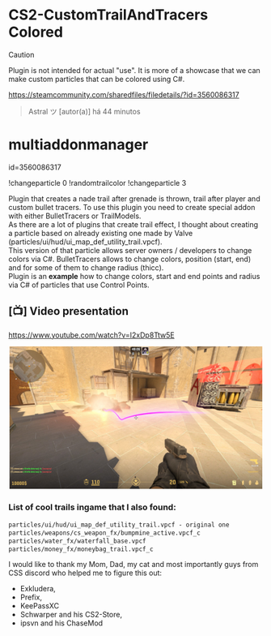 # CS2-CustomTrailAndTracers Colored
> [!CAUTION]
> Plugin is not intended for actual "use". It is more of a showcase that we can make custom particles that can be colored using C#.
> 
https://steamcommunity.com/sharedfiles/filedetails/?id=3560086317
>
> Astral ツ  [autor(a)] há 44 minutos 

# multiaddonmanager
id=3560086317


!changeparticle 0
!randomtrailcolor
!changeparticle 3

Plugin that creates a nade trail after grenade is thrown, trail after player and custom bullet tracers. To use this plugin you need to create special addon with either BulletTracers or TrailModels.<br>
As there are a lot of plugins that create trail effect, I thought about creating a particle based on already existing one made by Valve (particles/ui/hud/ui_map_def_utility_trail.vpcf).<br> This version of that particle allows server owners / developers to change colors via C#. BulletTracers allows to change colors, position (start, end) and for some of them to change radius (thicc).
<br>Plugin is an **example** how to change colors, start and end points and radius via C# of particles that use Control Points.<br>

## [📺] Video presentation
https://www.youtube.com/watch?v=I2xDp8Ttw5E

<p align="center">
    <img src="image/pic.jpg" width="500">
</p>

### List of cool trails ingame that I also found:
```
particles/ui/hud/ui_map_def_utility_trail.vpcf - original one
particles/weapons/cs_weapon_fx/bumpmine_active.vpcf_c
particles/water_fx/waterfall_base.vpcf
particles/money_fx/moneybag_trail.vpcf_c
```

I would like to thank my Mom, Dad, my cat and most importantly guys from CSS discord who helped me to figure this out:
- Exkludera,
- Prefix,
- KeePassXC
- Schwarper and his CS2-Store,
- ipsvn and his ChaseMod
